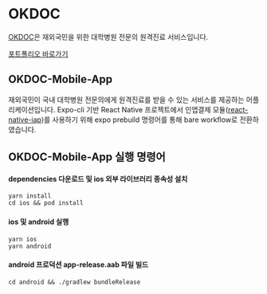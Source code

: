 # OKDOC

[OKDOC](https://okdoc.app/)은 재외국민을 위한 대학병원 전문의 원격진료 서비스입니다.

[포트폴리오 바로가기](https://www.notion.so/aiden0407/OK-DOC-98512b4dc1af4fa180e26b2edada7e6a?pvs=4)

## OKDOC-Mobile-App

재외국민이 국내 대학병원 전문의에게 원격진료를 받을 수 있는 서비스를 제공하는 어플리케이션입니다. Expo-cli 기반 React Native 프로젝트에서 인앱결제 모듈([react-native-iap](https://react-native-iap.dooboolab.com/docs/get-started/))를 사용하기 위해 expo prebuild 명령어를 통해 bare workflow로 전환하였습니다.

## OKDOC-Mobile-App 실행 명령어

#### dependencies 다운로드 및 ios 외부 라이브러리 종속성 설치

```
yarn install
cd ios && pod install
```

#### ios 및 android 실행

```
yarn ios
yarn android
```

#### android 프로덕션 app-release.aab 파일 빌드

```
cd android && ./gradlew bundleRelease
```
